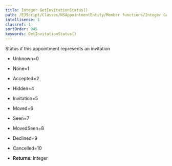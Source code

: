 ```yaml
---
title: Integer GetInvitationStatus()
path: /EJScript/Classes/NSAppointmentEntity/Member functions/Integer GetInvitationStatus()
intellisense: 1
classref: 1
sortOrder: 945
keywords: GetInvitationStatus()
---
```



Status if this appointment represents an invitation

* Unknown=0
* None=1
* Accepted=2
* Hidden=4	
* Invitation=5	
* Moved=6	
* Seen=7	
* MovedSeen=8	
* Declined=9	
* Cancelled=10

* **Returns:** Integer


